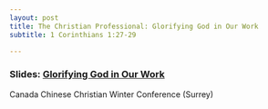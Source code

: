 ```yaml
---
layout: post
title: The Christian Professional: Glorifying God in Our Work
subtitle: 1 Corinthians 1:27-29

---
```


### Slides: [Glorifying God in Our Work](https://docs.google.com/presentation/d/1ZsBL3JLyPxDQjBdex_OrYDvBHROKu1DZ1za-dvn7jps/present)
Canada Chinese Christian Winter Conference (Surrey)
